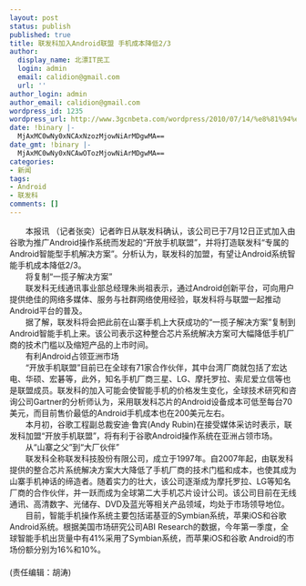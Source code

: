 ```yaml
---
layout: post
status: publish
published: true
title: 联发科加入Android联盟 手机成本降低2/3
author:
  display_name: 北漂IT民工
  login: admin
  email: calidion@gmail.com
  url: ''
author_login: admin
author_email: calidion@gmail.com
wordpress_id: 1235
wordpress_url: http://www.3gcnbeta.com/wordpress/2010/07/14/%e8%81%94%e5%8f%91%e7%a7%91%e5%8a%a0%e5%85%a5android%e8%81%94%e7%9b%9f-%e6%89%8b%e6%9c%ba%e6%88%90%e6%9c%ac%e9%99%8d%e4%bd%8e23/
date: !binary |-
  MjAxMC0wNy0xNCAxNzozMjowNiArMDgwMA==
date_gmt: !binary |-
  MjAxMC0wNy0xNCAwOTozMjowNiArMDgwMA==
categories:
- 新闻
tags:
- Android
- 联发科
comments: []
---
```

<p>　　本报讯 （记者张奕）记者昨日从联发科确认，该公司已于7月12日正式加入由谷歌为推广Android操作系统而发起的&ldquo;开放手机联盟&rdquo;，并将打造联发科&ldquo;专属的 Android智能型手机解决方案&rdquo;。分析认为，联发科的加盟，有望让Android系统智能手机成本降低2/3。<br />
　　将复制&ldquo;一揽子解决方案&rdquo;<br />
　　联发科无线通讯事业部总经理朱尚祖表示，通过Android创新平台，可向用户提供绝佳的网络多媒体、服务与社群网络使用经验，联发科将与联盟一起推动Android平台的普及。<br />
　　据了解，联发科将会把此前在山寨手机上大获成功的&ldquo;一揽子解决方案&rdquo;复制到Android智能手机上来。该公司表示这种整合芯片系统解决方案可大幅降低手机厂商的技术门槛以及缩短产品的上市时间。<br />
　　有利Android占领亚洲市场<br />
　　&ldquo;开放手机联盟&rdquo;目前已在全球有71家合作伙伴，其中台湾厂商就包括了宏达电、华硕、宏碁等，此外，知名手机厂商三星、LG、摩托罗拉、索尼爱立信等也是联盟成员。联发科的加入可能会使智能手机的价格发生变化，全球技术研究和咨询公司Gartner的分析师认为，采用联发科芯片的Android设备成本可低至每台70美元，而目前售价最低的Android手机成本也在200美元左右。<br />
　　本月初，谷歌工程副总裁安迪&middot;鲁宾(Andy Rubin)在接受媒体采访时表示，联发科加盟&ldquo;开放手机联盟&rdquo;，将有利于谷歌Android操作系统在亚洲占领市场。<br />
　　从&ldquo;山寨之父&rdquo;到&ldquo;大厂伙伴&rdquo;<br />
　　联发科全称联发科技股份有限公司，成立于1997年。自2007年起，由联发科提供的整合芯片系统解决方案大大降低了手机厂商的技术门槛和成本，也使其成为山寨手机神话的缔造者。随着实力的壮大，该公司逐渐成为摩托罗拉、LG等知名厂商的合作伙伴，并一跃而成为全球第二大手机芯片设计公司。该公司目前在无线通讯、高清数字、光储存、DVD及蓝光等相关产品领域，均处于市场领导地位。<br />
　　目前，智能手机操作系统主要包括诺基亚的Symbian系统，苹果iOS和谷歌 Android系统。根据美国市场研究公司ABI Research的数据，今年第一季度，全球智能手机出货量中有41%采用了Symbian系统，而苹果iOS和谷歌 Android的市场份额分别为16%和10%。<br />
　　<br />
(责任编辑：胡涛)</p>
